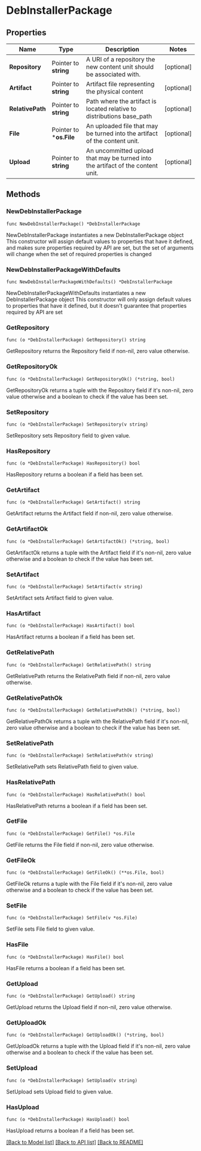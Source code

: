 # DebInstallerPackage

## Properties

Name | Type | Description | Notes
------------ | ------------- | ------------- | -------------
**Repository** | Pointer to **string** | A URI of a repository the new content unit should be associated with. | [optional] 
**Artifact** | Pointer to **string** | Artifact file representing the physical content | [optional] 
**RelativePath** | Pointer to **string** | Path where the artifact is located relative to distributions base_path | [optional] 
**File** | Pointer to ***os.File** | An uploaded file that may be turned into the artifact of the content unit. | [optional] 
**Upload** | Pointer to **string** | An uncommitted upload that may be turned into the artifact of the content unit. | [optional] 

## Methods

### NewDebInstallerPackage

`func NewDebInstallerPackage() *DebInstallerPackage`

NewDebInstallerPackage instantiates a new DebInstallerPackage object
This constructor will assign default values to properties that have it defined,
and makes sure properties required by API are set, but the set of arguments
will change when the set of required properties is changed

### NewDebInstallerPackageWithDefaults

`func NewDebInstallerPackageWithDefaults() *DebInstallerPackage`

NewDebInstallerPackageWithDefaults instantiates a new DebInstallerPackage object
This constructor will only assign default values to properties that have it defined,
but it doesn't guarantee that properties required by API are set

### GetRepository

`func (o *DebInstallerPackage) GetRepository() string`

GetRepository returns the Repository field if non-nil, zero value otherwise.

### GetRepositoryOk

`func (o *DebInstallerPackage) GetRepositoryOk() (*string, bool)`

GetRepositoryOk returns a tuple with the Repository field if it's non-nil, zero value otherwise
and a boolean to check if the value has been set.

### SetRepository

`func (o *DebInstallerPackage) SetRepository(v string)`

SetRepository sets Repository field to given value.

### HasRepository

`func (o *DebInstallerPackage) HasRepository() bool`

HasRepository returns a boolean if a field has been set.

### GetArtifact

`func (o *DebInstallerPackage) GetArtifact() string`

GetArtifact returns the Artifact field if non-nil, zero value otherwise.

### GetArtifactOk

`func (o *DebInstallerPackage) GetArtifactOk() (*string, bool)`

GetArtifactOk returns a tuple with the Artifact field if it's non-nil, zero value otherwise
and a boolean to check if the value has been set.

### SetArtifact

`func (o *DebInstallerPackage) SetArtifact(v string)`

SetArtifact sets Artifact field to given value.

### HasArtifact

`func (o *DebInstallerPackage) HasArtifact() bool`

HasArtifact returns a boolean if a field has been set.

### GetRelativePath

`func (o *DebInstallerPackage) GetRelativePath() string`

GetRelativePath returns the RelativePath field if non-nil, zero value otherwise.

### GetRelativePathOk

`func (o *DebInstallerPackage) GetRelativePathOk() (*string, bool)`

GetRelativePathOk returns a tuple with the RelativePath field if it's non-nil, zero value otherwise
and a boolean to check if the value has been set.

### SetRelativePath

`func (o *DebInstallerPackage) SetRelativePath(v string)`

SetRelativePath sets RelativePath field to given value.

### HasRelativePath

`func (o *DebInstallerPackage) HasRelativePath() bool`

HasRelativePath returns a boolean if a field has been set.

### GetFile

`func (o *DebInstallerPackage) GetFile() *os.File`

GetFile returns the File field if non-nil, zero value otherwise.

### GetFileOk

`func (o *DebInstallerPackage) GetFileOk() (**os.File, bool)`

GetFileOk returns a tuple with the File field if it's non-nil, zero value otherwise
and a boolean to check if the value has been set.

### SetFile

`func (o *DebInstallerPackage) SetFile(v *os.File)`

SetFile sets File field to given value.

### HasFile

`func (o *DebInstallerPackage) HasFile() bool`

HasFile returns a boolean if a field has been set.

### GetUpload

`func (o *DebInstallerPackage) GetUpload() string`

GetUpload returns the Upload field if non-nil, zero value otherwise.

### GetUploadOk

`func (o *DebInstallerPackage) GetUploadOk() (*string, bool)`

GetUploadOk returns a tuple with the Upload field if it's non-nil, zero value otherwise
and a boolean to check if the value has been set.

### SetUpload

`func (o *DebInstallerPackage) SetUpload(v string)`

SetUpload sets Upload field to given value.

### HasUpload

`func (o *DebInstallerPackage) HasUpload() bool`

HasUpload returns a boolean if a field has been set.


[[Back to Model list]](../README.md#documentation-for-models) [[Back to API list]](../README.md#documentation-for-api-endpoints) [[Back to README]](../README.md)


